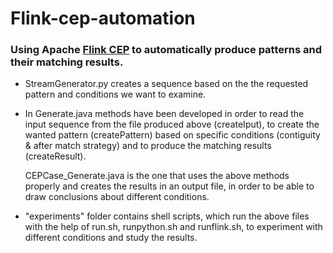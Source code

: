 # Flink-cep-automation

### Using Apache [Flink CEP](https://github.com/apache/flink) to automatically produce patterns and their matching results.

- StreamGenerator.py creates a sequence based on the the requested pattern and conditions we want to examine.

- In Generate.java methods have been developed in order to read the input sequence from the file produced above (createIput), to create the wanted pattern (createPattern) based on specific conditions (contiguity & after match strategy) and to produce the matching results (createResult).

  CEPCase_Generate.java is the one that uses the above methods properly and creates the results in an output file, in order to be able to draw conclusions about different conditions.
 
- "experiments" folder contains shell scripts, which run the above files with the help of run.sh, runpython.sh and runflink.sh, to experiment with different conditions and study the results.
